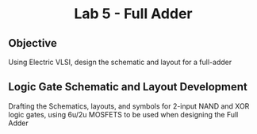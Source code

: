 # <div align="center"> Lab 5 - Full Adder </div>
## Objective
  Using Electric VLSI, design the schematic and layout for a full-adder
## Logic Gate Schematic and Layout Development
Drafting the Schematics, layouts, and symbols for 2-input NAND and XOR logic gates, using 6u/2u MOSFETS to be used when designing the Full Adder
